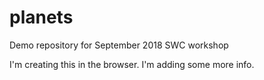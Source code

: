 # planets
Demo repository for September 2018 SWC workshop

I'm creating this in the browser.
I'm adding some more info.
